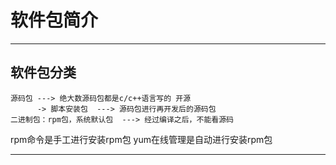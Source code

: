 # 软件包简介  

---

## 软件包分类  

```Linux
源码包 ---> 绝大数源码包都是c/c++语言写的 开源
      -> 脚本安装包  ---> 源码包进行再开发后的源码包
二进制包：rpm包，系统默认包  ---> 经过编译之后，不能看源码
```

rpm命令是手工进行安装rpm包
yum在线管理是自动进行安装rpm包  

---
